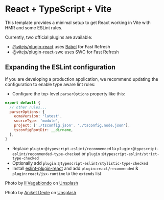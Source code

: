 # React + TypeScript + Vite

This template provides a minimal setup to get React working in Vite with HMR and some ESLint rules.

Currently, two official plugins are available:

- [@vitejs/plugin-react](https://github.com/vitejs/vite-plugin-react/blob/main/packages/plugin-react/README.md) uses [Babel](https://babeljs.io/) for Fast Refresh
- [@vitejs/plugin-react-swc](https://github.com/vitejs/vite-plugin-react-swc) uses [SWC](https://swc.rs/) for Fast Refresh

## Expanding the ESLint configuration

If you are developing a production application, we recommend updating the configuration to enable type aware lint rules:

- Configure the top-level `parserOptions` property like this:

```js
export default {
  // other rules...
  parserOptions: {
    ecmaVersion: 'latest',
    sourceType: 'module',
    project: ['./tsconfig.json', './tsconfig.node.json'],
    tsconfigRootDir: __dirname,
  },
}
```

- Replace `plugin:@typescript-eslint/recommended` to `plugin:@typescript-eslint/recommended-type-checked` or `plugin:@typescript-eslint/strict-type-checked`
- Optionally add `plugin:@typescript-eslint/stylistic-type-checked`
- Install [eslint-plugin-react](https://github.com/jsx-eslint/eslint-plugin-react) and add `plugin:react/recommended` & `plugin:react/jsx-runtime` to the `extends` list


Photo by <a href="https://unsplash.com/@ilvagabiondo?utm_content=creditCopyText&utm_medium=referral&utm_source=unsplash">Il Vagabiondo</a> on <a href="https://unsplash.com/photos/city-with-high-rise-buildings-during-night-time-Jy7wD-TiJ2A?utm_content=creditCopyText&utm_medium=referral&utm_source=unsplash">Unsplash</a>
  
Photo by <a href="https://unsplash.com/@anik3t?utm_content=creditCopyText&utm_medium=referral&utm_source=unsplash">Aniket Deole</a> on <a href="https://unsplash.com/photos/cityscape-photography-of-lighted-city-with-bridge-HWK1zd0OxUU?utm_content=creditCopyText&utm_medium=referral&utm_source=unsplash">Unsplash</a>
  